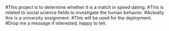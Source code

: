 #This project is to determine whether it is a match in speed dating.
#This is related to social science fields to investigate the human behavior.
#Actually this is a university assignment.
#This will be used for the deployment.
#Drop me a message if interested, happy to tell.
